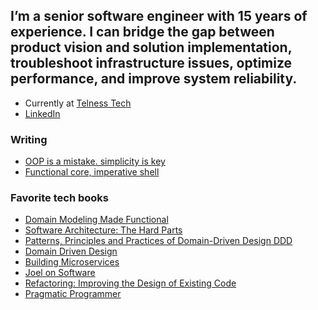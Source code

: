 ## I’m a senior software engineer with 15 years of experience. I can bridge the gap between product vision and solution implementation, troubleshoot infrastructure issues, optimize performance, and improve system reliability. <br>
- Currently at [Telness Tech](www.telnesstech.com)
- [LinkedIn](www.linkedin.com/in/acnetto)
### Writing

- [OOP is a mistake. simplicity is key](https://github.com/acneto/oop-is-a-mistake)
- [Functional core, imperative shell](https://github.com/acneto/functional-core)

### Favorite tech books

- [Domain Modeling Made Functional](https://learning.oreilly.com/library/view/domain-modeling-made/9781680505481/)<br>
- [Software Architecture: The Hard Parts](https://learning.oreilly.com/library/view/software-architecture-the/9781492086888/)<br>
- [Patterns, Principles and Practices of Domain-Driven Design DDD](https://learning.oreilly.com/library/view/patterns-principles-and/9781118714706/)<br>
- [Domain Driven Design](https://learning.oreilly.com/library/view/patterns-principles-and/9781118714706/)<br>
- [Building Microservices](https://learning.oreilly.com/library/view/building-microservices-2nd/9781492034018/)<br>
- [Joel on Software](https://learning.oreilly.com/library/view/joel-on-software/9781590593899/)<br>
- [Refactoring: Improving the Design of Existing Code](https://learning.oreilly.com/library/view/refactoring-improving-the/9780134757681/)<br>
- [Pragmatic Programmer](https://learning.oreilly.com/library/view/hunt-the-pragmatic-programmer/020161622X/)<br>

